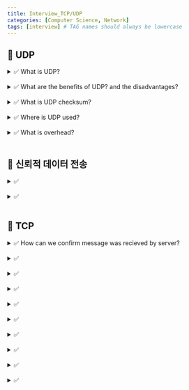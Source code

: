```yaml
---
title: Interview_TCP/UDP
categories: [Computer Science, Network]
tags: [interview] # TAG names should always be lowercase
---
```


## 📌 UDP

<details>
<summary>✅ What is UDP? </summary>
- <br>
</details>

<br>

<details>
<summary>✅ What are the benefits of UDP? and the disadvantages? </summary>
- <br>
</details>

<br>

<details>
<summary>✅ What is UDP checksum? </summary>
- <br>
</details>

<br>

<details>
<summary>✅ Where is UDP used?</summary>
- DNS <br>
- SNMP <br>
- streaming, internet calls<br>
</details>

<br>

<details>
<summary>✅ What is overhead?</summary>
- <br>
</details>

<br>

## 📌 신뢰적 데이터 전송

<details>
<summary>✅ </summary>
- <br>
</details>

<br>

<details>
<summary>✅ </summary>
- <br>
</details>

<br>

## 📌 TCP

<details>
<summary>✅ How can we confirm message was recieved by server?</summary>
- with ACK(acknowledgement) message <br>
- server replies with ACK message to confirm that server recieved the message<br>
- ACK message is control signal to (1) confirm it recieved message (2) is ready to recieve message<br>
</details>

<br>

<details>
<summary>✅ </summary>
- <br>
</details>

<br>

<details>
<summary>✅ </summary>
- <br>
</details>

<br>

<details>
<summary>✅ </summary>
- <br>
</details>

<br>

<details>
<summary>✅ </summary>
- <br>
</details>

<br>

<details>
<summary>✅ </summary>
- <br>
</details>

<br>

<details>
<summary>✅ </summary>
- <br>
</details>

<br>

<details>
<summary>✅ </summary>
- <br>
</details>

<br>

<details>
<summary>✅ </summary>
- <br>
</details>

<br>

<details>
<summary>✅ </summary>
- <br>
</details>

<br>
